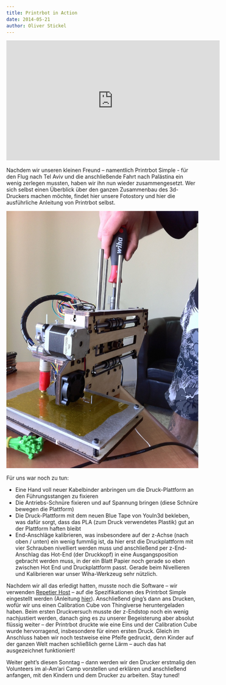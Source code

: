 ```yaml
---
title: Printrbot in Action
date: 2014-05-21
author: Oliver Stickel
---
```


<iframe width="560" height="315" src="https://www.youtube.com/embed/lkPAVHzcZiM" frameborder="0" allowfullscreen></iframe>

Nachdem wir unseren kleinen Freund – namentlich Printrbot Simple - für den Flug nach Tel Aviv und die anschließende Fahrt nach Palästina ein wenig zerlegen mussten, haben wir ihn nun wieder zusammengesetzt. Wer sich selbst einen Überblick über den ganzen Zusammenbau des 3d-Druckers machen möchte, findet hier unsere Fotostory und hier die ausführliche Anleitung von Printrbot selbst.

![](images/printrbot-screwdriver.jpg)

Für uns war noch zu tun:

- Eine Hand voll neuer Kabelbinder anbringen um die Druck-Plattform an den Führungsstangen zu fixieren
- Die Antriebs-Schnüre fixieren und auf Spannung bringen (diese Schnüre bewegen die Plattform)
- Die Druck-Plattform mit dem neuen Blue Tape von YouIn3d bekleben, was dafür sorgt, dass das PLA (zum Druck verwendetes Plastik) gut an der Plattform haften bleibt
- End-Anschläge kalibrieren, was insbesondere auf der z-Achse (nach oben / unten) ein wenig fummlig ist, da hier erst die Druckplattform mit vier Schrauben nivelliert werden muss und anschließend per z-End-Anschlag das Hot-End (der Druckkopf) in eine Ausgangsposition gebracht werden muss, in der ein Blatt Papier noch gerade so eben zwischen Hot End und Druckplattform passt. Gerade beim Nivellieren und Kalibrieren war unser Wiha-Werkzeug sehr nützlich.

Nachdem wir all das erledigt hatten, musste noch die Software – wir verwenden [Repetier Host](http://www.repetier.com/) – auf die Spezifikationen des Printrbot Simple eingestellt werden (Anleitung [hier](http://printrbot.com/wp-content/uploads/2013/07/Getting-Started-Guide-Simple.pdf)). Anschließend ging’s dann ans Drucken, wofür wir uns einen Calibration Cube von Thingiverse heruntergeladen haben. Beim ersten Druckversuch musste der z-Endstop noch ein wenig nachjustiert werden, danach ging es zu unserer Begeisterung aber absolut flüssig weiter – der Printrbot druckte wie eine Eins und der Calibration Cube wurde hervorragend, insbesondere für einen ersten Druck. Gleich im Anschluss haben wir noch testweise eine Pfeife gedruckt, denn Kinder auf der ganzen Welt machen schließlich gerne Lärm – auch das hat ausgezeichnet funktioniert!

Weiter geht’s diesen Sonntag – dann werden wir den Drucker erstmalig den Volunteers im al-Am’ari Camp vorstellen und erklären und anschließend anfangen, mit den Kindern und dem Drucker zu arbeiten. Stay tuned!